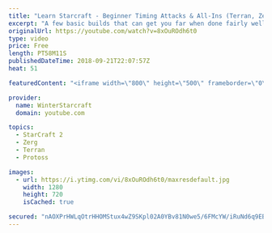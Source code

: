 ```yaml
---
title: "Learn Starcraft - Beginner Timing Attacks & All-Ins (Terran, Zerg & Protoss)"
excerpt: "A few basic builds that can get you far when done fairly well. Also important is how not to overextend and lose everything."
originalUrl: https://youtube.com/watch?v=8xOuROdh6t0
type: video
price: Free
length: PT58M11S
publishedDateTime: 2018-09-21T22:07:57Z
heat: 51

featuredContent: "<iframe width=\"800\" height=\"500\" frameborder=\"0\" src=\"https://www.youtube.com/embed/8xOuROdh6t0\" allow=\"accelerometer; autoplay; encrypted-media; gyroscope; picture-in-picture\" allowfullscreen></iframe>"

provider:
  name: WinterStarcraft
  domain: youtube.com

topics:
  - StarCraft 2
  - Zerg
  - Terran
  - Protoss

images:
  - url: https://i.ytimg.com/vi/8xOuROdh6t0/maxresdefault.jpg
    width: 1280
    height: 720
    isCached: true

secured: "nAOXPrHWLqOtrHHOMStux4wZ9SKpl02A0YBv81N0we5/6FMcYW/iRuNd6q9EBVxKDGO3nr1n3XmRNxZJyNkLAvgG6mAL9EmTuAx4eHTLrCik61j+Lp+OU2QQ+ZdSobcxOhHCFSx0cMNQqiU7mTp9rCZh2ue3t71toSXV5yAyF1JaORNBuN+/IvtBlMMCrajjIWkmCon+gDONEQoa+KGRt23B77cI5pFICgNX+mcNaCMax+KJUxXj9YMJrK28ql5g9GsxsF2CqApk6OtyXvM9JIUQrpYrHnrNzeZiQxfIiZjuBzDAzbcbig0O967NC6vTIZrFBDdgFKF3ptGUmx4qyCbmYorK61lfcVsI5yXcjTnZCp0LaJB7NyOHr7ebT9oeUGZZ4F1r0v0dAnYPYJbzA3FFLgKlfYOs20iS7t7zCt8=;uNXwI+xsXuMyX+gcsU4p4A=="
---
```


